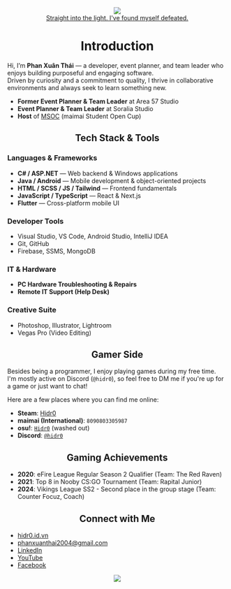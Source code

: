 <div align= "center"> <a href=" "> <img src="https://github.com/hidr0c/pxt-image-archives/blob/f260f9a134ba9e5bb40fce6c382bc978fa278f48/SITL%20(no%20text)%202560x1600%20trim.png"/> </a>
<br/>
  <a href="https://youtu.be/zqH9qgVNzHI?si=38i2l4-v-c6OfkkG&t=101">Straight into the light. I've found myself defeated.</a>
</div>

<div align="center"><strong><h1> Introduction</h1></strong></div>

Hi, I’m **Phan Xuân Thái** — a developer, event planner, and team leader who enjoys building purposeful and engaging software.  
Driven by curiosity and a commitment to quality, I thrive in collaborative environments and always seek to learn something new.

- **Former Event Planner & Team Leader** at Area 57 Studio
- **Event Planner & Team Leader** at Soralia Studio 
- **Host** of [MSOC](https://www.linkedin.com/posts/xu%C3%A2n-th%C3%A1i-phan-bab693352_msoc-2024-my-first-step-in-esports-event-activity-7300042302784233472-0Zwe?utm_source=share&utm_medium=member_desktop) (maimai Student Open Cup)


<div align="center"><strong><h2>Tech Stack & Tools</h2></strong></div>

### Languages & Frameworks
- **C# / ASP.NET** — Web backend & Windows applications  
- **Java / Android** — Mobile development & object-oriented projects  
- **HTML / SCSS / JS / Tailwind** — Frontend fundamentals  
- **JavaScript / TypeScript** — React & Next.js 
- **Flutter** — Cross-platform mobile UI

###  Developer Tools
- Visual Studio, VS Code, Android Studio, IntelliJ IDEA 
- Git, GitHub
- Firebase, SSMS, MongoDB

### IT & Hardware
- **PC Hardware Troubleshooting & Repairs**  
- **Remote IT Support (Help Desk)**

### Creative Suite
- Photoshop, Illustrator, Lightroom  
- Vegas Pro (Video Editing)

<div align="center"><strong><h2>Gamer Side</h2></strong></div>

Besides being a programmer, I enjoy playing games during my free time.  
I'm mostly active on Discord (`@hidr0`), so feel free to DM me if you're up for a game or just want to chat!

Here are a few places where you can find me online:

- **Steam**: [Hidr0](https://steamcommunity.com/id/hidr0)  
- **maimai (International)**: `8090803305987`  
- **osu!**: [`Hidr0`](https://osu.ppy.sh/users/10643305) (washed out)
- **Discord**: [`@hidr0`](https://discord.com/users/317587311279734784)


<div align="center"><strong><h2>Gaming Achievements</h2></strong></div>

- **2020**: eFire League Regular Season 2 Qualifier (Team: The Red Raven)  
- **2021**: Top 8 in Nooby CS:GO Tournament (Team: Rapital Junior)  
- **2024**: Vikings League SS2 - Second place in the group stage (Team: Counter Focuz, Coach)


<div align="center"><strong><h2>Connect with Me</h2></strong></div>

- [hidr0.id.vn](https://hidr0.id.vn)  
- [phanxuanthai2004@gmail.com](mailto:phanxuanthai2004@gmail.com)  
- [LinkedIn](https://www.linkedin.com/in/xu%C3%A2n-th%C3%A1i-phan-bab693352/)  
- [YouTube](https://www.youtube.com/@hidr0712)
- [Facebook](https://www.facebook.com/profile.php?id=100079297945837)
  
<div align="center">
<img src="https://github-readme-stats.vercel.app/api?username=hidr0c&show_icons=true&theme=radical&border_color=00ffc3"/>
</div>

